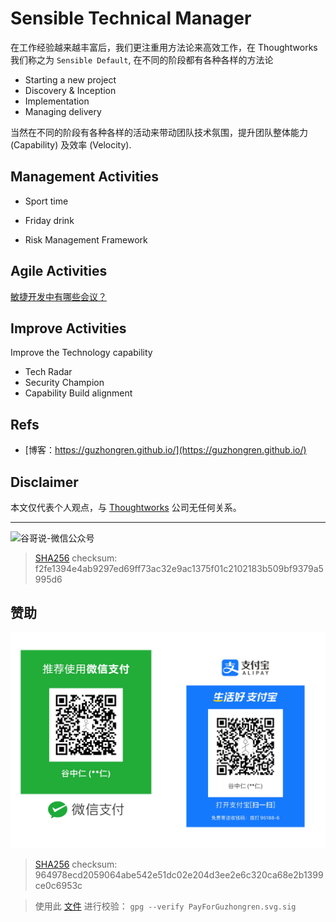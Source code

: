 # Sensible Technical Manager


在工作经验越来越丰富后，我们更注重用方法论来高效工作，在 Thoughtworks 我们称之为 `Sensible Default`, 在不同的阶段都有各种各样的方法论

- Starting a new project
- Discovery & Inception
- Implementation
- Managing delivery

当然在不同的阶段有各种各样的活动来带动团队技术氛围，提升团队整体能力 (Capability) 及效率 (Velocity).

## Management Activities
- Sport time
- Friday drink

- Risk Management Framework

## Agile Activities

[敏捷开发中有哪些会议？](https://guzhongren.github.io/2021/08/%E6%95%8F%E6%8D%B7%E5%BC%80%E5%8F%91%E4%B8%AD%E6%9C%89%E5%93%AA%E4%BA%9B%E4%BC%9A%E8%AE%AE/)

## Improve Activities

Improve the Technology capability

- Tech Radar
- Security Champion
- Capability Build alignment

## Refs

* [博客：https://guzhongren.github.io/](https://guzhongren.github.io/)

## Disclaimer

本文仅代表个人观点，与 [Thoughtworks](https://www.Thoughtworks.com/) 公司无任何关系。

----
![谷哥说-微信公众号](https://cdn.jsdelivr.net/gh/guzhongren/data-hosting@master/20210819/扫码_搜索联合传播样式-白色版。ae9zxgscqcg.png)
> [SHA256](https://emn178.github.io/online-tools/sha256_checksum.html) checksum: f2fe1394e4ab9297ed69ff73ac32e9ac1375f01c2102183b509bf9379a5995d6

## 赞助

![PayForGuzhongren](/images/pay/PayForGuzhongren.svg)
> [SHA256](https://emn178.github.io/online-tools/sha256_checksum.html) checksum: 964978ecd2059064abe542e51dc02e204d3ee2e6c320ca68e2b1399ce0c6953c

> 使用此 [文件](https://guzhongren.github.io/images/pay/payforguzhongren.svg.sig) 进行校验： `gpg --verify PayForGuzhongren.svg.sig`

